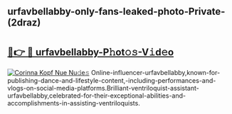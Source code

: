 ## urfavbellabby-only-fans​-leaked-photo​-Private-(2draz)


# <h2><a href="https://mediaupload.pro?title=urfavbellabby&ref=git">🔗👉 🔴 urfavbellabby-P𝚑ot𝚘𝚜-V𝚒d𝚎o</a></h2>

[![Corinna Kopf Nue Nu𝚍e𝚜](https://i.imgur.com/0qMVB7G.gif)](https://mediaupload.pro?title=urfavbellabby&ref=git)
Online-influencer-urfavbellabby,known-for-publishing-dance-and-lifestyle-content,-including-performances-and-vlogs-on-social-media-platforms.Brilliant-ventriloquist-assistant-urfavbellabby,celebrated-for-their-exceptional-abilities-and-accomplishments-in-assisting-ventriloquists.  